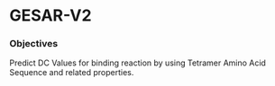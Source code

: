 # GESAR-V2

### Objectives

Predict DC Values for binding reaction by using Tetramer Amino Acid Sequence and related properties. 
